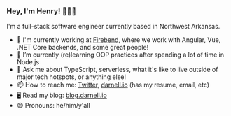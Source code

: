 ### Hey, I'm Henry! 👱🏻‍♂️

I'm a full-stack software engineer currently based in Northwest Arkansas.

- 🔭 I'm currently working at [Firebend](https://www.firebend.com), where we work with Angular, Vue, .NET Core backends, and some great people!
- 🌱 I’m currently (re)learning OOP practices after spending a lot of time in Node.js
- 💬 Ask me about TypeScript, serverless, what it's like to live outside of major tech hotspots, or anything else!
- 📫 How to reach me: [Twitter](https://twitter.com/hjdarnel), [darnell.io](https://darnell.io) (has my resume, email, etc)
- 🖥️ Read my blog: [blog.darnell.io](https://blog.darnell.io)
- 😄 Pronouns: he/him/y'all
